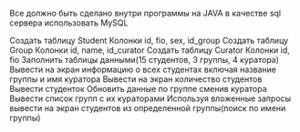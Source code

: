 Все должно быть сделано внутри программы на JAVA в качестве sql сервера использовать MySQL

Создать таблицу Student
Колонки id, fio, sex, id_group
Создать таблицу Group
Колонки id, name, id_curator
Создать таблицу Curator
Колонки id, fio
Заполнить таблицы данными(15 студентов, 3 группы, 4 куратора)
Вывести на экран информацию о всех студентах включая название группы и имя куратора
Вывести на экран количество студентов
Вывести студенток
Обновить данные по группе сменив куратора
Вывести список групп с их кураторами
Используя вложенные запросы вывести на экран студентов из определенной группы(поиск по имени группы)
